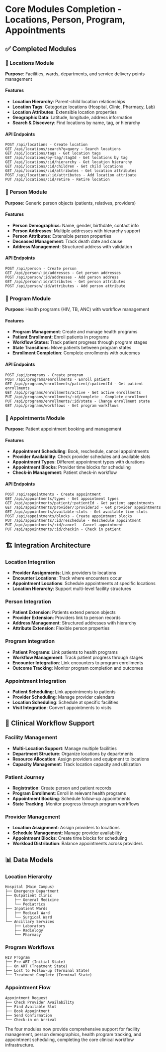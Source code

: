 # Core Modules Completion - Locations, Person, Program, Appointments

## ✅ Completed Modules

### 🏢 Locations Module
**Purpose**: Facilities, wards, departments, and service delivery points management

#### Features
- **Location Hierarchy**: Parent-child location relationships
- **Location Tags**: Categorize locations (Hospital, Clinic, Pharmacy, Lab)
- **Location Attributes**: Extensible location properties
- **Geographic Data**: Latitude, longitude, address information
- **Search & Discovery**: Find locations by name, tag, or hierarchy

#### API Endpoints
```
POST /api/locations - Create location
GET /api/locations/search?q=query - Search locations
GET /api/locations/tags - Get location tags
GET /api/locations/by-tag/:tagId - Get locations by tag
GET /api/locations/:id/hierarchy - Get location hierarchy
GET /api/locations/:id/children - Get child locations
GET /api/locations/:id/attributes - Get location attributes
POST /api/locations/:id/attributes - Add location attribute
PUT /api/locations/:id/retire - Retire location
```

### 👤 Person Module
**Purpose**: Generic person objects (patients, relatives, providers)

#### Features
- **Person Demographics**: Name, gender, birthdate, contact info
- **Person Addresses**: Multiple addresses with hierarchy support
- **Person Attributes**: Extensible person properties
- **Deceased Management**: Track death date and cause
- **Address Management**: Structured address with validation

#### API Endpoints
```
POST /api/person - Create person
GET /api/person/:id/addresses - Get person addresses
POST /api/person/:id/addresses - Add person address
GET /api/person/:id/attributes - Get person attributes
POST /api/person/:id/attributes - Add person attribute
```

### 🏥 Program Module
**Purpose**: Health programs (HIV, TB, ANC) with workflow management

#### Features
- **Program Management**: Create and manage health programs
- **Patient Enrollment**: Enroll patients in programs
- **Workflow States**: Track patient progress through program stages
- **State Transitions**: Move patients between program states
- **Enrollment Completion**: Complete enrollments with outcomes

#### API Endpoints
```
POST /api/programs - Create program
POST /api/programs/enrollments - Enroll patient
GET /api/programs/enrollments/patient/:patientId - Get patient enrollments
GET /api/programs/enrollments/active - Get active enrollments
PUT /api/programs/enrollments/:id/complete - Complete enrollment
PUT /api/programs/enrollments/:id/state - Change enrollment state
GET /api/programs/workflows - Get program workflows
```

### 📅 Appointments Module
**Purpose**: Patient appointment booking and management

#### Features
- **Appointment Scheduling**: Book, reschedule, cancel appointments
- **Provider Availability**: Check provider schedules and available slots
- **Appointment Types**: Different appointment types with durations
- **Appointment Blocks**: Provider time blocks for scheduling
- **Check-in Management**: Patient check-in workflow

#### API Endpoints
```
POST /api/appointments - Create appointment
GET /api/appointments/types - Get appointment types
GET /api/appointments/patient/:patientId - Get patient appointments
GET /api/appointments/provider/:providerId - Get provider appointments
GET /api/appointments/available-slots - Get available time slots
POST /api/appointments/blocks - Create appointment blocks
PUT /api/appointments/:id/reschedule - Reschedule appointment
PUT /api/appointments/:id/cancel - Cancel appointment
PUT /api/appointments/:id/checkin - Check in patient
```

## 🏗️ Integration Architecture

### Location Integration
- **Provider Assignments**: Link providers to locations
- **Encounter Locations**: Track where encounters occur
- **Appointment Locations**: Schedule appointments at specific locations
- **Location Hierarchy**: Support multi-level facility structures

### Person Integration
- **Patient Extension**: Patients extend person objects
- **Provider Extension**: Providers link to person records
- **Address Management**: Structured addresses with hierarchy
- **Attribute Extension**: Flexible person properties

### Program Integration
- **Patient Programs**: Link patients to health programs
- **Workflow Management**: Track patient progress through stages
- **Encounter Integration**: Link encounters to program enrollments
- **Outcome Tracking**: Monitor program completion and outcomes

### Appointment Integration
- **Patient Scheduling**: Link appointments to patients
- **Provider Scheduling**: Manage provider calendars
- **Location Scheduling**: Schedule at specific facilities
- **Visit Integration**: Convert appointments to visits

## 🔧 Clinical Workflow Support

### Facility Management
- **Multi-Location Support**: Manage multiple facilities
- **Department Structure**: Organize locations by departments
- **Resource Allocation**: Assign providers and equipment to locations
- **Capacity Management**: Track location capacity and utilization

### Patient Journey
- **Registration**: Create person and patient records
- **Program Enrollment**: Enroll in relevant health programs
- **Appointment Booking**: Schedule follow-up appointments
- **State Tracking**: Monitor progress through program workflows

### Provider Management
- **Location Assignment**: Assign providers to locations
- **Schedule Management**: Manage provider availability
- **Appointment Blocks**: Create time blocks for scheduling
- **Workload Distribution**: Balance appointments across providers

## 📊 Data Models

### Location Hierarchy
```
Hospital (Main Campus)
├── Emergency Department
├── Outpatient Clinic
│   ├── General Medicine
│   └── Pediatrics
├── Inpatient Wards
│   ├── Medical Ward
│   └── Surgical Ward
└── Ancillary Services
    ├── Laboratory
    ├── Radiology
    └── Pharmacy
```

### Program Workflows
```
HIV Program
├── Pre-ART (Initial State)
├── On ART (Treatment State)
├── Lost to Follow-up (Terminal State)
└── Treatment Complete (Terminal State)
```

### Appointment Flow
```
Appointment Request
├── Check Provider Availability
├── Find Available Slot
├── Book Appointment
├── Send Confirmation
└── Check-in on Arrival
```

The four modules now provide comprehensive support for facility management, person demographics, health program tracking, and appointment scheduling, completing the core clinical workflow infrastructure.